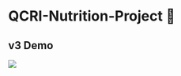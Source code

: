 # QCRI-Nutrition-Project  🏥

## v3 Demo

<img src='https://media.giphy.com/media/ZaX9Eutm0t1xtp91uM/giphy.gif'>

